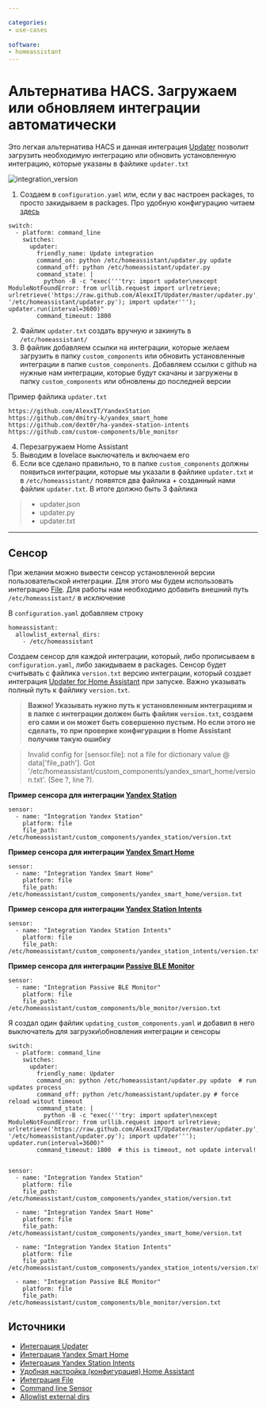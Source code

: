 ```yaml
---

categories:
- use-cases
  
software:
- homeassistant
---
```

# Альтернатива HACS. Загружаем или обновляем интеграции автоматически

Это легкая альтернатива HACS и данная интеграция [Updater](https://github.com/AlexxIT/Updater) позволит загрузить необходимую интеграцию или обновить установленную интеграцию, которые указаны в файлике `updater.txt`

![integration_version](https://user-images.githubusercontent.com/64090632/143305565-a21a6014-67c3-4a4a-9b3c-d9eb6f8470b4.JPG)


1) Создаем в `configuration.yaml` или, если у вас настроен packages, то просто закидываем в packages. Про удобную конфигурацию читаем [здесь](https://sprut.ai/client/blog/3180)

```
switch:
  - platform: command_line
    switches:
      updater:
        friendly_name: Update integration
        command_on: python /etc/homeassistant/updater.py update
        command_off: python /etc/homeassistant/updater.py
        command_state: |
          python -B -c "exec('''try: import updater\nexcept ModuleNotFoundError: from urllib.request import urlretrieve; urlretrieve('https://raw.github.com/AlexxIT/Updater/master/updater.py', '/etc/homeassistant/updater.py'); import updater'''); updater.run(interval=3600)"
        command_timeout: 1800
```

2) Файлик `updater.txt` создать вручную и закинуть в `/etc/homeassistant/`
3) В файлик добавляем ссылки на интеграции, которые желаем загрузить в папку `custom_components` или обновить установленные интеграции в папке `custom_components`. Добавляем ссылки с github на нужные нам интеграции, которые будут скачаны и загружены в папку `custom_components` или обновлены до последней версии

Пример файлика `updater.txt`
```
https://github.com/AlexxIT/YandexStation
https://github.com/dmitry-k/yandex_smart_home
https://github.com/dext0r/ha-yandex-station-intents
https://github.com/custom-components/ble_monitor
```

4) Перезагружаем Home Assistant
5) Выводим в lovelace выключатель и включаем его
6) Если все сделано правильно, то в папке `custom_components` должны появиться интеграции, которые мы указали в файлике `updater.txt` и в `/etc/homeassistant/` появятся два файлика + созданный нами файлик `updater.txt`. В итоге должно быть 3 файлика
> * updater.json
> * updater.py
> * updater.txt

***


## Сенсор

При желании можно вывести сенсор установленной версии пользовательской интеграции. Для этого мы будем использовать интеграцию [File](https://www.home-assistant.io/integrations/file/). Для работы нам необходимо добавить внешний путь `/etc/homeassistant/` в исключение

В `configuration.yaml` добавляем строку
```
homeassistant:
  allowlist_external_dirs:
    - /etc/homeassistant
```

Cоздаем сенсор для каждой интеграции, который, либо прописываем в `configuration.yaml`, либо закидываем в packages. Сенсор будет считывать с файлика `version.txt` версию интеграции, который создает интеграция [Updater for Home Assistant](https://github.com/AlexxIT/Updater) при запуске. Важно указывать полный путь к файлику `version.txt`.

> **Важно! Указывать нужно путь к установленным интеграциям и в папке с интеграции должен быть файлик `version.txt`, создаем его сами и он может быть совершенно пустым. Но если этого не сделать, то при проверке конфигурации в Home Assistant получим такую ошибку**

> Invalid config for [sensor.file]: not a file for dictionary value @ data['file_path']. Got '/etc/homeassistant/custom_components/yandex_smart_home/version.txt'. (See ?, line ?).


**Пример сенсора для интеграции [Yandex Station](https://github.com/AlexxIT/YandexStation)**
```
sensor:
  - name: "Integration Yandex Station" 
    platform: file
    file_path: /etc/homeassistant/custom_components/yandex_station/version.txt
```

**Пример сенсора для интеграции [Yandex Smart Home](https://github.com/dmitry-k/yandex_smart_home)**
```
sensor:
  - name: "Integration Yandex Smart Home"
    platform: file
    file_path: /etc/homeassistant/custom_components/yandex_smart_home/version.txt
```

**Пример сенсора для интеграции [Yandex Station Intents](https://github.com/dext0r/ha-yandex-station-intents)**
```
sensor:
  - name: "Integration Yandex Station Intents"
    platform: file
    file_path: /etc/homeassistant/custom_components/yandex_station_intents/version.txt
```

**Пример сенсора для интеграции [Passive BLE Monitor](https://github.com/custom-components/ble_monitor)**
```
sensor:
  - name: "Integration Passive BLE Monitor"
    platform: file
    file_path: /etc/homeassistant/custom_components/ble_monitor/version.txt
```

Я создал один файлик `updating_custom_components.yaml` и добавил в него выключатель для загрузки\обновления интеграции и сенсоры
```
switch:
  - platform: command_line
    switches:
      updater:
        friendly_name: Updater
        command_on: python /etc/homeassistant/updater.py update  # run updates process
        command_off: python /etc/homeassistant/updater.py # force reload witout timeout
        command_state: |
          python -B -c "exec('''try: import updater\nexcept ModuleNotFoundError: from urllib.request import urlretrieve; urlretrieve('https://raw.github.com/AlexxIT/Updater/master/updater.py', '/etc/homeassistant/updater.py'); import updater'''); updater.run(interval=3600)"
        command_timeout: 1800  # this is timeout, not update interval!


sensor:
  - name: "Integration Yandex Station" 
    platform: file
    file_path: /etc/homeassistant/custom_components/yandex_station/version.txt

  - name: "Integration Yandex Smart Home"
    platform: file
    file_path: /etc/homeassistant/custom_components/yandex_smart_home/version.txt

  - name: "Integration Yandex Station Intents"
    platform: file
    file_path: /etc/homeassistant/custom_components/yandex_station_intents/version.txt

  - name: "Integration Passive BLE Monitor"
    platform: file
    file_path: /etc/homeassistant/custom_components/ble_monitor/version.txt

```

## Источники
* [Интеграция Updater](https://github.com/AlexxIT/Updater)
* [Интеграция Yandex Smart Home](https://github.com/dmitry-k/yandex_smart_home)
* [Интеграция Yandex Station Intents](https://github.com/dext0r/ha-yandex-station-intents)
* [Удобная настройка (конфигурация) Home Assistant](https://sprut.ai/client/blog/3180)
* [Интеграция File](https://www.home-assistant.io/integrations/file/)
* [Command line Sensor](https://www.home-assistant.io/integrations/sensor.command_line/#usage-of-json-attributes-in-command-output)
* [Allowlist external dirs](https://www.home-assistant.io/docs/configuration/basic/#allowlist_external_urls)

